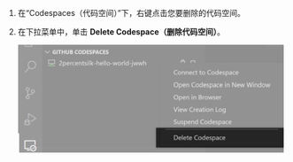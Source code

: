 1. 在“Codespaces（代码空间）”下，右键点击您要删除的代码空间。
2. 在下拉菜单中，单击 **Delete Codespace（删除代码空间）**。

   ![在 {% data variables.product.prodname_dotcom %} 中删除代码空间](/assets/images/help/codespaces/delete-codespace-vscode.png)